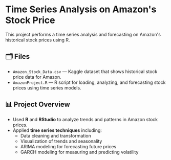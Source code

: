 # Time Series Analysis on Amazon's Stock Price

This project performs a time series analysis and forecasting on Amazon's historical stock prices using R.

## 🗂️ Files

- `Amazon_Stock_Data.csv` — Kaggle dataset that shows historical stock price data for Amazon.
- `AmazonProject.R` — R script for loading, analyzing, and forecasting stock prices using time series models.

## 📊 Project Overview

- Used **R** and **RStudio** to analyze trends and patterns in Amazon stock prices.
- Applied **time series techniques** including:
  - Data cleaning and transformation
  - Visualization of trends and seasonality
  - ARIMA modeling for forecasting future prices
  - GARCH modeling for measuring and predicting volatility
